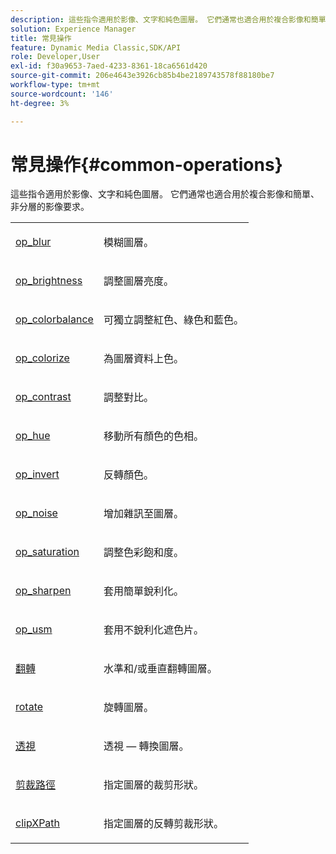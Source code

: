```yaml
---
description: 這些指令適用於影像、文字和純色圖層。 它們通常也適合用於複合影像和簡單、非分層的影像要求。
solution: Experience Manager
title: 常見操作
feature: Dynamic Media Classic,SDK/API
role: Developer,User
exl-id: f30a9653-7aed-4233-8361-18ca6561d420
source-git-commit: 206e4643e3926cb85b4be2189743578f88180be7
workflow-type: tm+mt
source-wordcount: '146'
ht-degree: 3%

---
```


# 常見操作{#common-operations}

這些指令適用於影像、文字和純色圖層。 它們通常也適合用於複合影像和簡單、非分層的影像要求。

<table id="simpletable_996969D618C94BE8B81FAED512B5B7BA"> 
 <tr class="strow"> 
  <td class="stentry"> <p> <a href="../../../../../../is-api/http-ref/image-serving-api-ref/c-http-protocol-reference/c-command-reference/r-op-blur.md#reference-00638f29e59b49c99f6bba27daf24668" type="reference" format="dita" scope="local"> op_blur</a> </p></td> 
  <td class="stentry"> <p>模糊圖層。 </p></td> 
 </tr> 
 <tr class="strow"> 
  <td class="stentry"> <p> <a href="../../../../../../is-api/http-ref/image-serving-api-ref/c-http-protocol-reference/c-command-reference/r-op-brightness.md#reference-edf79dc41ae5411c80bec3ee3731c58a" type="reference" format="dita" scope="local"> op_brightness</a> </p></td> 
  <td class="stentry"> <p>調整圖層亮度。 </p></td> 
 </tr> 
 <tr class="strow"> 
  <td class="stentry"> <p> <a href="../../../../../../is-api/http-ref/image-serving-api-ref/c-http-protocol-reference/c-command-reference/r-op-colorbalance.md#reference-fb6af4ecf0f842d3adfdda342834a8fd" type="reference" format="dita" scope="local"> op_colorbalance</a> </p></td> 
  <td class="stentry"> <p>可獨立調整紅色、綠色和藍色。 </p></td> 
 </tr> 
 <tr class="strow"> 
  <td class="stentry"> <p> <a href="../../../../../../is-api/http-ref/image-serving-api-ref/c-http-protocol-reference/c-command-reference/r-op-colorize.md#reference-50399231d6dc4c15b3ab5b93c32c458a" type="reference" format="dita" scope="local"> op_colorize</a> </p></td> 
  <td class="stentry"> <p>為圖層資料上色。 </p></td> 
 </tr> 
 <tr class="strow"> 
  <td class="stentry"> <p><a href="../../../../../../is-api/http-ref/image-serving-api-ref/c-http-protocol-reference/c-command-reference/r-op-contrast.md#reference-b26dfa9869fd43bebea0fbb8e9fe743d" type="reference" format="dita" scope="local"> op_contrast</a> </p></td> 
  <td class="stentry"> <p>調整對比。 </p></td> 
 </tr> 
 <tr class="strow"> 
  <td class="stentry"> <p> <a href="../../../../../../is-api/http-ref/image-serving-api-ref/c-http-protocol-reference/c-command-reference/r-op-hue.md#reference-4d97f5e206114db8b09132fd6e55ec00" type="reference" format="dita" scope="local"> op_hue</a> </p></td> 
  <td class="stentry"> <p>移動所有顏色的色相。 </p></td> 
 </tr> 
 <tr class="strow"> 
  <td class="stentry"> <p> <a href="../../../../../../is-api/http-ref/image-serving-api-ref/c-http-protocol-reference/c-command-reference/r-op-invert.md#reference-5e3a8e9882a74a52acfd503cd7987828" type="reference" format="dita" scope="local"> op_invert</a> </p></td> 
  <td class="stentry"> <p>反轉顏色。 </p></td> 
 </tr> 
 <tr class="strow"> 
  <td class="stentry"> <p> <a href="../../../../../../is-api/http-ref/image-serving-api-ref/c-http-protocol-reference/c-command-reference/r-op-noise.md#reference-763c4a890fe24bb6bb5ae9dad4e2da94" type="reference" format="dita" scope="local"> op_noise</a> </p></td> 
  <td class="stentry"> <p>增加雜訊至圖層。 </p></td> 
 </tr> 
 <tr class="strow"> 
  <td class="stentry"> <p> <a href="../../../../../../is-api/http-ref/image-serving-api-ref/c-http-protocol-reference/c-command-reference/r-op-saturation.md#reference-6b7ee05a462f4f01b1fb7108230d90d9" type="reference" format="dita" scope="local"> op_saturation</a> </p></td> 
  <td class="stentry"> <p>調整色彩飽和度。 </p></td> 
 </tr> 
 <tr class="strow"> 
  <td class="stentry"> <p> <a href="../../../../../../is-api/http-ref/image-serving-api-ref/c-http-protocol-reference/c-command-reference/r-op-sharpen.md#reference-c32573230c6140f883efdaa201ea8541" type="reference" format="dita" scope="local"> op_sharpen</a> </p></td> 
  <td class="stentry"> <p>套用簡單銳利化。 </p></td> 
 </tr> 
 <tr class="strow"> 
  <td class="stentry"> <p> <a href="../../../../../../is-api/http-ref/image-serving-api-ref/c-http-protocol-reference/c-command-reference/r-op-usm.md#reference-51ac75adadfe4346ab60953192d0a1aa" type="reference" format="dita" scope="local"> op_usm</a> </p></td> 
  <td class="stentry"> <p>套用不銳利化遮色片。 </p></td> 
 </tr> 
 <tr class="strow"> 
  <td class="stentry"> <p> <a href="../../../../../../is-api/http-ref/image-serving-api-ref/c-http-protocol-reference/c-command-reference/r-flip.md#reference-f8568a61b77c41569d382a3147964ce3" type="reference" format="dita" scope="local"> 翻轉</a> </p></td> 
  <td class="stentry"> <p>水準和/或垂直翻轉圖層。 </p></td> 
 </tr> 
 <tr class="strow"> 
  <td class="stentry"> <p> <a href="../../../../../../is-api/http-ref/image-serving-api-ref/c-http-protocol-reference/c-command-reference/r-rotate.md#reference-12abb086635546ec9ec2e1a793dc1096" type="reference" format="dita" scope="local"> rotate</a> </p></td> 
  <td class="stentry"> <p>旋轉圖層。 </p></td> 
 </tr> 
 <tr class="strow"> 
  <td class="stentry"> <p> <a href="../../../../../../is-api/http-ref/image-serving-api-ref/c-http-protocol-reference/c-command-reference/r-perspective.md#reference-c941f3bb1eee4dd29abf3824c0b0bc8e" type="reference" format="dita" scope="local"> 透視</a> </p></td> 
  <td class="stentry"> <p>透視 — 轉換圖層。 </p></td> 
 </tr> 
 <tr class="strow"> 
  <td class="stentry"> <p> <a href="../../../../../../is-api/http-ref/image-serving-api-ref/c-http-protocol-reference/c-command-reference/r-clippath.md#reference-8139b1b52dc54749b51b109521ddf83d" type="reference" format="dita" scope="local"> 剪裁路徑</a> </p></td> 
  <td class="stentry"> <p>指定圖層的裁剪形狀。 </p></td> 
 </tr> 
 <tr class="strow"> 
  <td class="stentry"> <p> <a href="../../../../../../is-api/http-ref/image-serving-api-ref/c-http-protocol-reference/c-command-reference/r-clipxpath.md#reference-17e5e4da3e044943af8f963f58a45f53" type="reference" format="dita" scope="local"> clipXPath</a> </p></td> 
  <td class="stentry"> <p>指定圖層的反轉剪裁形狀。 </p></td> 
 </tr> 
</table>
